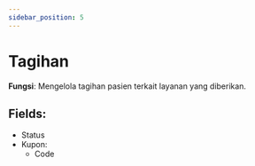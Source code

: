 ```yaml
---
sidebar_position: 5
---
```


# Tagihan
**Fungsi**: Mengelola tagihan pasien terkait layanan yang diberikan.

## Fields:
- Status
- Kupon:
  - Code




